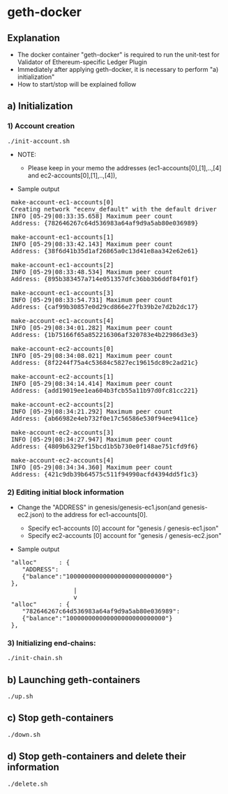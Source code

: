 <!--
 Copyright 2019-2020 Fujitsu Laboratories Ltd.
 SPDX-License-Identifier: Apache-2.0

 README.md
-->
# geth-docker

## Explanation
- The docker container "geth-docker" is required to run the unit-test for Validator of Ethereum-specific Ledger Plugin
- Immediately after applying geth-docker, it is necessary to perform "a) initialization"
- How to start/stop will be explained follow

## a) Initialization
### 1) Account creation
<pre>
./init-account.sh
</pre>
- NOTE: 
	- Please keep in your memo the addresses (ec1-accounts[0],[1],..,[4] and ec2-accounts[0],[1],..,[4]),

- Sample output
<pre>
 make-account-ec1-accounts[0]
 Creating network "ecenv_default" with the default driver
 INFO [05-29|08:33:35.658] Maximum peer count                       ETH=25 LES=0 total=25
 Address: {782646267c64d536983a64af9d9a5ab80e036989}
 
 make-account-ec1-accounts[1]
 INFO [05-29|08:33:42.143] Maximum peer count                       ETH=25 LES=0 total=25
 Address: {38f6d41b35d1af26865a0c13d41e8aa342e62e61}
 
 make-account-ec1-accounts[2]
 INFO [05-29|08:33:48.534] Maximum peer count                       ETH=25 LES=0 total=25
 Address: {895b383457a714e051357dfc36bb3b6ddf84f01f}
 
 make-account-ec1-accounts[3]
 INFO [05-29|08:33:54.731] Maximum peer count                       ETH=25 LES=0 total=25
 Address: {caf99b30857e0d29cd866e27fb39b2e7d2b2dc17}
 
 make-account-ec1-accounts[4]
 INFO [05-29|08:34:01.282] Maximum peer count                       ETH=25 LES=0 total=25
 Address: {1b75166f65a852216306af320783e4b22986d3e3}
 
 make-account-ec2-accounts[0]
 INFO [05-29|08:34:08.021] Maximum peer count                       ETH=25 LES=0 total=25
 Address: {8f2244f75a4c53684c5827ec19615dc89c2ad21c}
 
 make-account-ec2-accounts[1]
 INFO [05-29|08:34:14.414] Maximum peer count                       ETH=25 LES=0 total=25
 Address: {add19019ee1ea604b3fcb55a11b97d0fc81cc221}
 
 make-account-ec2-accounts[2]
 INFO [05-29|08:34:21.292] Maximum peer count                       ETH=25 LES=0 total=25
 Address: {ab66982e4eb732f0e17c56586e530f94ee9411ce}
 
 make-account-ec2-accounts[3]
 INFO [05-29|08:34:27.947] Maximum peer count                       ETH=25 LES=0 total=25
 Address: {4809b6329ef15bcd1b5b730e0f148ae751cfd9f6}
 
 make-account-ec2-accounts[4]
 INFO [05-29|08:34:34.360] Maximum peer count                       ETH=25 LES=0 total=25
 Address: {421c9db39b64575c511f94990acfd4394dd5f1c3}
</pre>

### 2) Editing initial block information
- Change the "ADDRESS" in genesis/genesis-ec1.json(and genesis-ec2.json) to the address for ec1-accounts[0].
	- Specify ec1-accounts [0] account for "genesis / genesis-ec1.json"
	- Specify ec2-accounts [0] account for "genesis / genesis-ec2.json"

- Sample output
<pre>
 "alloc"      : {
 	"ADDRESS":
 	{"balance":"100000000000000000000000000"}
 },
                  |
                  v
 "alloc"      : {
 	"782646267c64d536983a64af9d9a5ab80e036989":
 	{"balance":"100000000000000000000000000"}
 },
</pre>

### 3) Initializing end-chains:
<pre>
./init-chain.sh
</pre>

## b) Launching geth-containers
<pre>
./up.sh
</pre>

## c) Stop geth-containers
<pre>
./down.sh
</pre>

## d) Stop geth-containers and delete their information
<pre>
./delete.sh
</pre>

